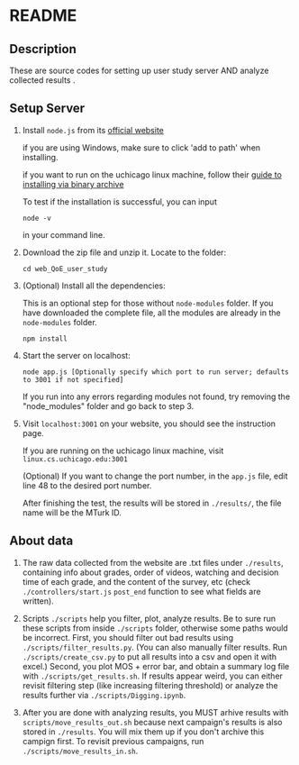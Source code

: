 
# README

## Description

These are source codes for setting up user study server AND analyze collected results .

## Setup Server

1. Install `node.js` from its [official website](https://nodejs.org/en/download/)

   if you are using Windows, make sure to click 'add to path' when installing.

   if you want to run on the uchicago linux machine, follow their [guide to installing via binary archive](https://github.com/nodejs/help/wiki/Installation)

   To test if the installation is successful, you can input 

   ```shell
   node -v
   ```

   in your command line.

2. Download the zip file and unzip  it. Locate to the folder:

   ```shell
   cd web_QoE_user_study
   ```

3. (Optional) Install all the dependencies:

   This is an optional step for those without `node-modules` folder. If you have downloaded the complete file, all the modules are already in the `node-modules` folder.

   ```shell
   npm install
   ```

4. Start the server on localhost:

   ```shell
   node app.js [Optionally specify which port to run server; defaults to 3001 if not specified]
   ```

   If you run into any errors regarding modules not found, try removing the "node_modules" folder and go back to step 3.

5. Visit `localhost:3001` on your website, you should see the instruction page.

   If you are running on the uchicago linux machine, visit `linux.cs.uchicago.edu:3001`

   (Optional) If you want to change the port number, in the `app.js` file, edit line 48 to the desired port number.

   After finishing the test, the results will be stored in `./results/`, the file name will be the MTurk ID.


## About data

1. The raw data collected from the website are .txt files under `./results`, containing info about grades, order of videos, watching and decision time of each grade, and the content of the survey, etc (check `./controllers/start.js` `post_end` function to see what fields are written). 

2. Scripts `./scripts` help you filter, plot, analyze results. Be to sure run these scripts from inside `./scripts` folder, otherwise some paths would be incorrect. First, you should filter out bad results using `./scripts/filter_results.py`. (You can also manually filter results. Run `./scripts/create_csv.py` to put all results into a csv and open it with excel.) Second, you plot MOS + error bar, and obtain a summary log file with `./scripts/get_results.sh`. If results appear weird, you can either revisit filtering step (like increasing filtering threshold) or analyze the results further via `./scripts/Digging.ipynb`. 

3. After you are done with analyzing results, you MUST arhive results with `scripts/move_results_out.sh` because next campaign's results is also stored in `./results`. You will mix them up if you don't archive this campign first. To revisit previous campaigns, run `./scripts/move_results_in.sh`.





